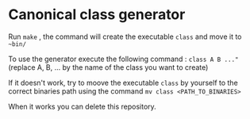 # Canonical class generator

Run ```make``` , the command will create the executable ```class``` and move it to ```~bin/```

To use the generator execute the following command : ```class A B ..."``` (replace A, B, ... by the name of the class you want to create)
  
If it doesn't work, try to moove the executable ```class``` by yourself to the correct binaries path using the command ```mv class <PATH_TO_BINARIES>```
  
When it works you can delete this repository.
